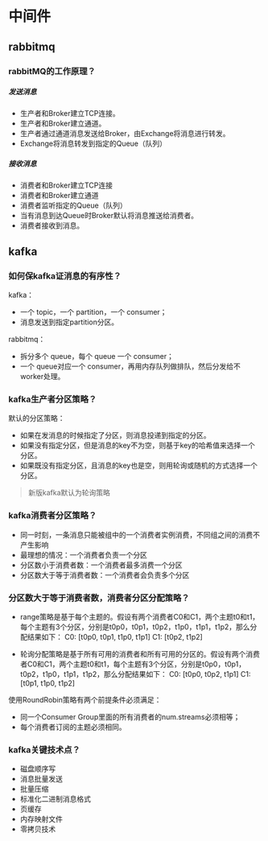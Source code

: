 # 中间件
## rabbitmq
### rabbitMQ的工作原理？
##### 发送消息
* 生产者和Broker建立TCP连接。
* 生产者和Broker建立通道。
* 生产者通过通道消息发送给Broker，由Exchange将消息进行转发。
* Exchange将消息转发到指定的Queue（队列）

##### 接收消息
* 消费者和Broker建立TCP连接
* 消费者和Broker建立通道
* 消费者监听指定的Queue（队列）
* 当有消息到达Queue时Broker默认将消息推送给消费者。
* 消费者接收到消息。

## kafka
### 如何保kafka证消息的有序性？
kafka：
*  一个 topic，一个 partition，一个 consumer；
*  消息发送到指定partition分区。

rabbitmq：
* 拆分多个 queue，每个 queue 一个 consumer；
* 一个 queue对应一个 consumer，再用内存队列做排队，然后分发给不worker处理。

### kafka生产者分区策略？
默认的分区策略：
* 如果在发消息的时候指定了分区，则消息投递到指定的分区。
* 如果没有指定分区，但是消息的key不为空，则基于key的哈希值来选择一个分区。
* 如果既没有指定分区，且消息的key也是空，则用轮询或随机的方式选择一个分区。

> 新版kafka默认为轮询策略

### kafka消费者分区策略？
* 同一时刻，一条消息只能被组中的一个消费者实例消费，不同组之间的消费不产生影响
* 最理想的情况：一个消费者负责一个分区
* 分区数小于消费者数：一个消费者最多消费一个分区
* 分区数大于等于消费者数：一个消费者会负责多个分区

### 分区数大于等于消费者数，消费者分区分配策略？
* range策略是基于每个主题的。假设有两个消费者C0和C1，两个主题t0和t1，每个主题有3个分区，分别是t0p0，t0p1，t0p2，t1p0，t1p1，t1p2，那么分配结果如下：
C0: [t0p0, t0p1, t1p0, t1p1]
C1: [t0p2, t1p2]

* 轮询分配策略是基于所有可用的消费者和所有可用的分区的。假设有两个消费者C0和C1，两个主题t0和t1，每个主题有3个分区，分别是t0p0，t0p1，t0p2，t1p0，t1p1，t1p2，那么分配结果如下：
C0: [t0p0, t0p2, t1p1]
C1: [t0p1, t1p0, t1p2]

使用RoundRobin策略有两个前提条件必须满足：
* 同一个Consumer Group里面的所有消费者的num.streams必须相等；
* 每个消费者订阅的主题必须相同。

### kafka关键技术点？
* 磁盘顺序写
* 消息批量发送
* 批量压缩
* 标准化二进制消息格式
* 页缓存
* 内存映射文件
* 零拷贝技术